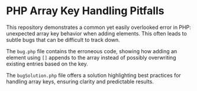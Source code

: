 # PHP Array Key Handling Pitfalls

This repository demonstrates a common yet easily overlooked error in PHP: unexpected array key behavior when adding elements. This often leads to subtle bugs that can be difficult to track down.

The `bug.php` file contains the erroneous code, showing how adding an element using `[]` appends to the array instead of possibly overwriting existing entries based on the key.

The `bugSolution.php` file offers a solution highlighting best practices for handling array keys, ensuring clarity and predictable results.